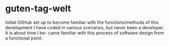 # guten-tag-welt
Initial GitHub set up to become familiar with the functions/methods of this development
I have coded in various scenarios, but never been a developer.  It is about time I be-
came familiar with this process of software design from a functional point.
